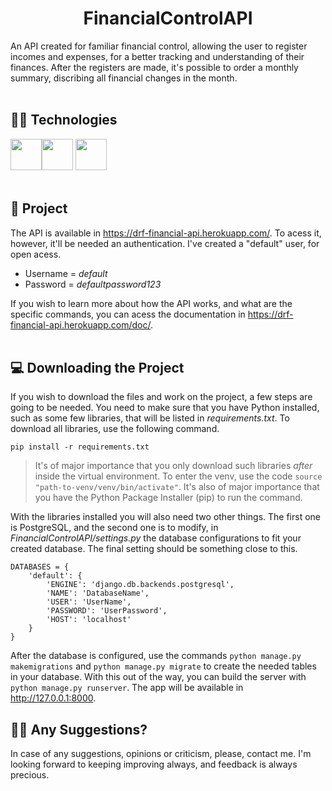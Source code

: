 <h1 align="center"> FinancialControlAPI </h1>

An API created for familiar financial control, allowing the user to register incomes and expenses, for a better tracking and understanding
of their finances. After the registers are made, it's possible to order a monthly summary, discribing all financial changes in the month.
<br></br>

## 👨‍💻 Technologies
<img src="https://cdn.jsdelivr.net/gh/devicons/devicon/icons/python/python-plain.svg" width=50 height=50/><img src="https://cdn.jsdelivr.net/gh/devicons/devicon/icons/django/django-plain.svg" width=50 height=50/> <img src="https://cdn.jsdelivr.net/gh/devicons/devicon/icons/postgresql/postgresql-plain-wordmark.svg" width=50 height=50/>
<br></br>

## 🚀 Project
The API is available in https://drf-financial-api.herokuapp.com/. To acess it, however, it'll be needed an authentication.
I've created a "default" user, for open acess.
- Username = *default*
- Password = *defaultpassword123*

If you wish to learn more about how the API works, and what are the specific commands, you can acess the documentation in 
https://drf-financial-api.herokuapp.com/doc/.
<br></br>

## 💻 Downloading the Project
If you wish to download the files and work on the project, a few steps are going to be needed.
You need to make sure that you have Python installed, such as some few libraries, that will be listed in *requirements.txt*. To download all libraries,
use the following command.
```
pip install -r requirements.txt
```
> It's of major importance that you only download such libraries _after_ inside the virtual environment. To enter the venv, use the code 
> `source "path-to-venv/venv/bin/activate"`. It's also of major importance that you have the Python Package Installer (pip) to run the command.

With the libraries installed you will also need two other things. The first one is PostgreSQL, and the second one is to modify, in _FinancialControlAPI/settings.py_
the database configurations to fit your created database. The final setting should be something close to this.
```
DATABASES = {
    'default': {
        'ENGINE': 'django.db.backends.postgresql',
        'NAME': 'DatabaseName',
        'USER': 'UserName',
        'PASSWORD': 'UserPassword',
        'HOST': 'localhost'
    }
}
```
After the database is configured, use the commands `python manage.py makemigrations` and `python manage.py migrate` to create the needed tables
in your database.
With this out of the way, you can build the server with `python manage.py runserver`. The app will be available in http://127.0.0.1:8000.

## 🙇‍♂️ Any Suggestions?
In case of any suggestions, opinions or criticism, please, contact me. I'm looking forward to keeping improving always, and feedback
is always precious.
